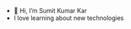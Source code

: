 - 👋 Hi, I’m Sumit Kumar Kar
- I love learning about new technologies

<!---
SumitKar01/SumitKar01 is a ✨ special ✨ repository because its `README.md` (this file) appears on your GitHub profile.
You can click the Preview link to take a look at your changes.
--->
